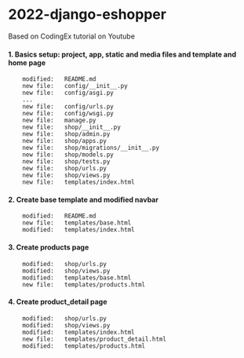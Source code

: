 # 2022-django-eshopper
Based on CodingEx tutorial on Youtube


#### 1. Basics setup: project, app, static and media files and template and home page

        modified:   README.md
        new file:   config/__init__.py
        new file:   config/asgi.py
        ...
        new file:   config/urls.py
        new file:   config/wsgi.py
        new file:   manage.py
        new file:   shop/__init__.py
        new file:   shop/admin.py
        new file:   shop/apps.py
        new file:   shop/migrations/__init__.py
        new file:   shop/models.py
        new file:   shop/tests.py
        new file:   shop/urls.py
        new file:   shop/views.py
        new file:   templates/index.html


#### 2. Create base template and modified navbar

        modified:   README.md
        new file:   templates/base.html
        modified:   templates/index.html


#### 3. Create products page

        modified:   shop/urls.py
        modified:   shop/views.py
        modified:   templates/base.html
        new file:   templates/products.html


#### 4. Create product_detail page

        modified:   shop/urls.py
        modified:   shop/views.py
        modified:   templates/index.html
        new file:   templates/product_detail.html
        modified:   templates/products.html